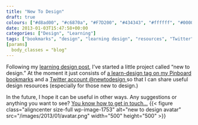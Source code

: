 ```yaml
---
title: "New To Design"
draft: true
colours: ["#d8ad00", "#c6870a", "#F7D200", "#434343", "#ffffff", "#000000", "#FFEA00"]
date: 2013-01-03T15:47:58+00:00
categories: ["Design", "Learning"]
tags: ["bookmarks", "design", "learning design", "resources", "Twitter"]
[params]
  body_classes = "blog"
---
```


Following my [learning design post](/learning-design/ "Learning Design"), I’ve started a little project called “new to design.” At the moment it just consists of [a learn-design tag on my Pinboard bookmarks](https://pinboard.in/u:laurakalbag/t:learn-design/) and a [Twitter account @newtodesign ](http://twitter.com/newtodesign)so that I can share useful design resources (especially for those new to design.)

In the future, I hope it can be useful in other ways. Any suggestions or anything you want to see? [You know how to get in touch…](/contact-me/ "Contact Me")
{{< figure class="aligncenter size-full wp-image-1753" alt="new to design avatar" src="/images/2013/01/avatar.png" width="500" height="500" >}}

	
